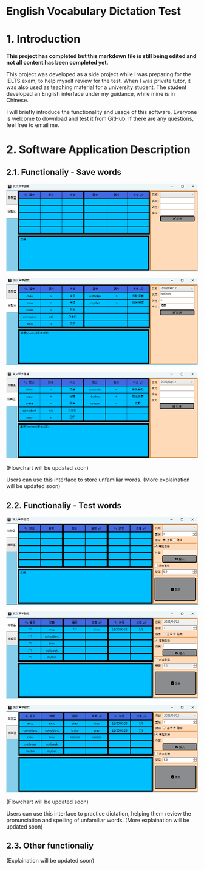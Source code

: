 # English Vocabulary Dictation Test

# 1. Introduction

**This project has completed but this markdown file is still being edited and not all content has been completed yet.**

This project was developed as a side project while I was preparing for the IELTS exam, to help myself review for the test. When I was private tutor, it was also used as teaching material for a university student. The student developed an English interface under my guidance, while mine is in Chinese.

I will briefly introduce the functionality and usage of this software. Everyone is welcome to download and test it from GitHub. If there are any questions, feel free to email me.

# 2. Software Application Description

## 2.1. Functionaliy - Save words

![Image Error](./Other/Image/image_01.png)

![Image Error](./Other/Image/image_02.png)

![Image Error](./Other/Image/image_03.png)

(Flowchart will be updated soon)

Users can use this interface to store unfamiliar words. (More explaination will be updated soon)

## 2.2. Functionaliy - Test words

![Image Error](./Other/Image/image_04.png)

![Image Error](./Other/Image/image_05.png)

![Image Error](./Other/Image/image_06.png)

(Flowchart will be updated soon)

Users can use this interface to practice dictation, helping them review the pronunciation and spelling of unfamiliar words. (More explaination will be updated soon)

## 2.3. Other functionaliy

(Explaination will be updated soon)
